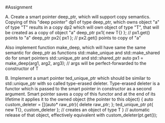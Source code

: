 #Assignment

A.
Create a smart pointer deep_ptr<T>, which will support copy semantics.
Copying of this "deep pointer" dp1 of type deep_ptr<T>, which owns object "a" of type "T" results in a copy dp2 which will own object of type "T", that will be created as a copy of object "a"
deep_ptr<T> px1{ new T{} }; // px1.get() points to "a"
deep_ptr<T> px2{ px1 };     // px2.get() points to copy of "a"

Also implement function make_deep, which will have same the same semantic for deep_ptr as functions std::make_unique and std::make_shared do for smart pointers std::unique_ptr and std::shared_ptr
auto px1 = make_deep<T>(arg1, arg2, arg3); // args will be perfect-forwarded to the constructor of T

B.
Implement a smart pointer ted_unique_ptr which should be similar to std::unique_ptr with so called type-erased deleter.
Type-erased deleter is a functor which is passed to the smart pointer in constructor as a second argument.
Smart pointer saves a copy of this functor and at the end of its lifetime it applies it to the owned object (the pointer to this object)
{
  auto custom_deleter = [](auto* raw_ptr){ delete raw_ptr; };
  ted_unique_ptr<T> pt{ new T{}, custom_deleter }; // creates an object of type T
} // automatic release of that object, effectively equivalent with custom_deleter(pt.get());
